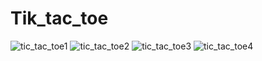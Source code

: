 # Tik_tac_toe
 
![tic_tac_toe1](https://github.com/sikorski1/Tic_tac_toe/assets/130076596/f42771db-8501-4a08-9378-69d057fe93d5)
![tic_tac_toe2](https://github.com/sikorski1/Tic_tac_toe/assets/130076596/3de3f91e-54bd-4820-a9c7-b8be0a69058f)
![tic_tac_toe3](https://github.com/sikorski1/Tic_tac_toe/assets/130076596/8948aca6-967e-4521-a7c5-92b9a7cf258e)
![tic_tac_toe4](https://github.com/sikorski1/Tic_tac_toe/assets/130076596/d573871a-7203-4a2b-b142-78e4dc0a37e8)
